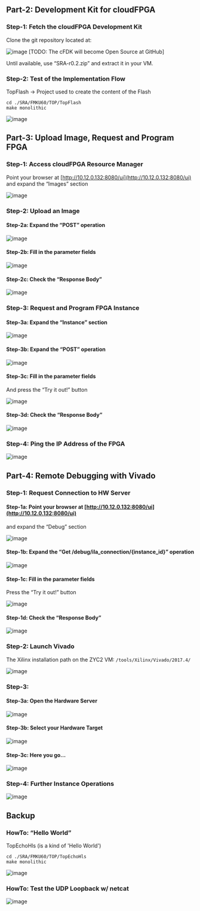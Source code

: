 

## Part-2: Development Kit for cloudFPGA

### Step-1: Fetch the cloudFPGA Development Kit
Clone the git repository located at:

![image](images/toDo_red.png)
[TODO: The cFDK will become Open Source at GitHub]

Until available, use “SRA-r0.2.zip” and extract it in your VM.

### Step-2: Test of the Implementation Flow
TopFlash → Project used to create the content of the Flash

```
cd ./SRA/FMKU60/TOP/TopFlash
make monolithic
```

![image](images/cf-EndOfBuild.png)

## Part-3: Upload Image, Request and Program FPGA

### Step-1: Access cloudFPGA Resource Manager
Point your browser at [http://10.12.0.132:8080/ui](http://10.12.0.132:8080/ui)
and expand the “Images” section

![image](images/cf-Resource_Manager.png)

### Step-2: Upload an Image

#### Step-2a: Expand the “POST” operation

![image](images/cf-RM_Images.png)

#### Step-2b: Fill in the parameter fields

![image](images/cf-RM_POST_Image.png)

#### Step-2c: Check the “Response Body”

![image](images/cf-RM_POST_Image_Response.png)

### Step-3: Request and Program FPGA Instance

#### Step-3a: Expand the “Instance” section

![image](images/cf-Resource_Manager_API.png)

#### Step-3b: Expand the “POST” operation

![image](images/cf-RM_Instances.png)

#### Step-3c: Fill in the parameter fields

And press the “Try it out!” button

![image](images/cf-RM_POST_Instance.png)

#### Step-3d: Check the “Response Body”

![image](images/cf-RM_POST_Instance_Response.png)

### Step-4: Ping the IP Address of the FPGA

![image](images/cf-Ping.png)


## Part-4: Remote Debugging with Vivado

### Step-1: Request Connection to HW Server

#### Step-1a: Point your browser at [http://10.12.0.132:8080/ui](http://10.12.0.132:8080/ui)
and expand the “Debug” section

![image](images/cf-Resource_Manager_Debug.png)

#### Step-1b: Expand the “Get /debug/ila_connection/{instance_id}” operation

![image](images/cf-RM_Debug.png)

#### Step-1c: Fill in the parameter fields

Press the “Try it out!” button

![image](images/cf-RM_Get_ILAD_Connection.png)

#### Step-1d: Check the “Response Body”

![image](images/cf-RM_Get_ILAD_Connection_Response.png)

### Step-2: Launch Vivado
The Xilinx installation path on the ZYC2 VM:
`/tools/Xilinx/Vivado/2017.4/`

![image](images/cf-Launch_Vivado_HW_Manager.png)

### Step-3:

#### Step-3a: Open the Hardware Server

![image](images/cf-OpenNewVivadoTarget_1.png)

#### Step-3b: Select your Hardware Target

![image](images/cf-Open_NewVivadoTarget_2.png)

#### Step-3c: Here you go...

![image](images/cf-Vivado_Hardware_Manager_Window.png)

### Step-4: Further Instance Operations

![image](images/cf-RM_Instances_Operations.png)

## Backup

### HowTo: “Hello World”
TopEchoHls (is a kind of 'Hello World')
```
cd ./SRA/FMKU60/TOP/TopEchoHls
make monolithic
```

![image](images/cf-HelloWorld_underConstruction.png)

### HowTo: Test the UDP Loopback w/ netcat

![image](images/cf-Netcat.png)
